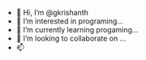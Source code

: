 - 👋 Hi, I’m @gkrishanth
- 👀 I’m interested in programing...
- 🌱 I’m currently learning progaming...
- 💞️ I’m looking to collaborate on ...
- 📫 

<!---
gkrishanth/gkrishanth is a ✨ special ✨ repository because its `README.md` (this file) appears on your GitHub profile.
You can click the Preview link to take a look at your changes.
--->
